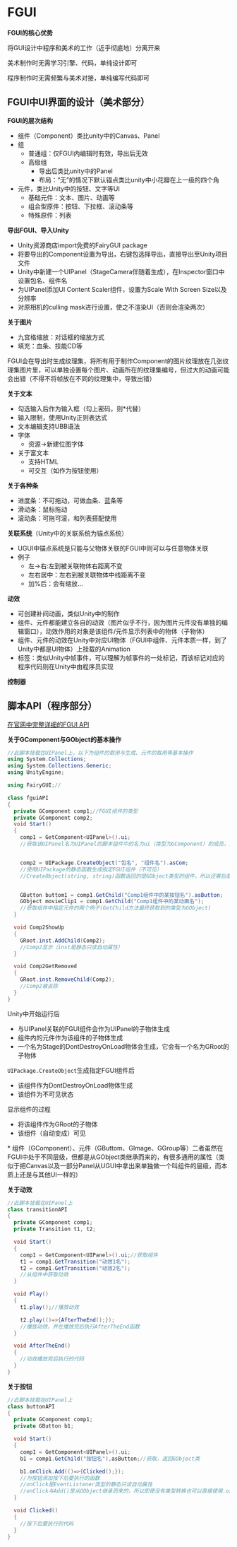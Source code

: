# FGUI

**FGUI的核心优势** 

将GUI设计中程序和美术的工作（近乎彻底地）分离开来 

美术制作时无需学习引擎、代码，单纯设计即可 

程序制作时无需频繁与美术对接，单纯编写代码即可 

## FGUI中UI界面的设计（美术部分）

**FGUI的层次结构**

- 组件（Component）类比unity中的Canvas、Panel
- 组
  - 普通组：仅FGUI内编辑时有效，导出后无效
  - 高级组
    - 导出后类比unity中的Panel
    - 布局：“无”的情况下默认锚点类比unity中小花瓣在上一级的四个角
- 元件，类比Unity中的按钮、文字等UI
  - 基础元件：文本、图片、动画等
  - 组合型原件：按钮、下拉框、滚动条等
  - 特殊原件：列表

**导出FGUI、导入Unity**

- Unity资源商店import免费的FairyGUI package
- 将要导出的Component设置为导出，右键包选择导出，直接导出至Unity项目文件
- Unity中新建一个UIPanel（StageCamera伴随着生成），在Inspector窗口中设置包名、组件名
- 为UIPanel添加UI Content Scaler组件，设置为Scale With Screen Size以及分辨率
- 对原相机的culling mask进行设置，使之不渲染UI（否则会渲染两次）

**关于图片**

- 九宫格缩放：对话框的缩放方式
- 填充：血条、技能CD等

FGUI会在导出时生成纹理集，将所有用于制作Component的图片纹理放在几张纹理集图片里，可以单独设置每个图片、动画所在的纹理集编号，但过大的动画可能会出错（不得不将帧放在不同的纹理集中，导致出错） 

**关于文本**

- 勾选输入后作为输入框（勾上密码，则*代替）
- 输入限制，使用Unity正则表达式
- 文本编辑支持UBB语法
- 字体
  - 资源->新建位图字体
- 关于富文本
  - 支持HTML
  - 可交互（如作为按钮使用）


**关于各种条**

- 进度条：不可拖动，可做血条、蓝条等
- 滑动条：鼠标拖动
- 滚动条：可拖可滚，和列表搭配使用

**关联系统**（Unity中的关联系统为锚点系统）
- UGUI中锚点系统是只能与父物体关联的FGUI中则可以与任意物体关联
- 例子
  - 左->右:左到被关联物体右距离不变
  - 左右居中：左右到被关联物体中线距离不变
  - 加%后：会有缩放...

**动效**

- 可创建补间动画，类似Unity中的制作
- 组件、元件都能建立各自的动效（图片似乎不行，因为图片元件没有单独的编辑窗口），动效作用的对象是该组件/元件显示列表中的物体（子物体）
- 组件、元件的动效在Unity中对应UI物体（FGUI中组件、元件本质一样，到了Unity中都是UI物体）上挂载的Animation
- 标签：类似Unity中帧事件，可以理解为帧事件的一处标记，而该标记对应的程序代码则在Unity中由程序员实现

**控制器** 

## 脚本API（程序部分） 

[在官网中完整详细的FGUI API](https://fairygui.com/api/html/9b3868b6-73f2-a7b9-0f13-8b1eb3441ecd.htm) 

**关于GComponent与GObject的基本操作** 

``` C#
//此脚本挂载在UIPanel上，以下为组件的取用与生成、元件的取用等基本操作
using System.Collections;
using System.Collections.Generic;
using UnityEngine;

using FairyGUI;//

class fguiAPI
{
  private GComponent comp1;//FGUI组件的类型
  private GComponent comp2;
  void Start()
  {
    comp1 = GetComponent<UIPanel>().ui;
    //获取该UIPanel名为UIPanel的脚本组件中的名为ui（类型为GComponent）的成员，即该UIPanel所显示的FGUI组件


    comp2 = UIPackage.CreateObject("包名", "组件名").asCom;
    //使用UIPackage的静态函数生成指定FGUI组件（不可见）
    //CreateObject(string, string)函数返回的是GObject类型的组件，所以还需后面的类型转换（asCom是静态只读自动属性）


    GButton buttom1 = comp1.GetChild("Comp1组件中的某按钮名").asButton;
    GObject movieClip1 = comp1.GetChild("Comp1组件中的某动画名");
    //获取组件中指定元件的两个例子(GetChild方法最终获取到的类型为GObject)
  }

  void Comp2ShowUp
  {
    GRoot.inst.AddChild(Comp2);
    //Comp2显示（inst是静态只读自动属性）
  }

  void Comp2GetRemoved
  {
    GRoot.inst.RemoveChild(Comp2);
    //Comp2被去除
  }
}
``` 

Unity中开始运行后

- 与UIPanel关联的FGUI组件会作为UIPanel的子物体生成
- 组件内的元件作为该组件的子物体生成
- 一个名为Stage的DontDestroyOnLoad物体会生成，它会有一个名为GRoot的子物体

`UIPackage.CreateObject`生成指定FGUI组件后

- 该组件作为DontDestroyOnLoad物体生成
- 该组件为不可见状态

显示组件的过程

- 将该组件作为GRoot的子物体
- 该组件（自动变成）可见

\* 组件（GComponent）、元件（GButtom、GImage、GGroup等）二者虽然在FGUI中处于不同层级，但都是从GObject类继承而来的，有很多通用的属性（类似于把Canvas以及一部分Panel从UGUI中拿出来单独做一个叫组件的层级，而本质上还是与其他UI一样的） 

**关于动效** 

```C#
//此脚本挂载在UIPanel上
class transitionAPI
{
  private GComponent comp1;
  private Transition t1, t2;

  void Start()
  {
    comp1 = GetComponent<UIPanel>().ui;//获取组件
    t1 = comp1.GetTransition("动效1名");
    t2 = comp1.GetTransition("动效2名");
    //从组件中获取动效
  }

  void Play()
  {
    t1.play();//播放动效

    t2.play(()=>{AfterTheEnd();});
    //播放动效，并在播放完后执行AfterTheEnd函数
  }

  void AfterTheEnd()
  {
    //动效播放完后执行的代码
  }
}
``` 

**关于按钮**  

```C#
//此脚本挂载在UIPanel上
class buttonAPI
{
  private GComponent comp1;
  private GButton b1;

  void Start()
  {
    comp1 = GetComponent<UIPanel>().ui;
    b1 = comp1.GetChild("按钮名"),asButton;//获取，返回GObject类

    b1.onClick.Add(()=>{Clicked();});
    //为按钮添加按下后要执行的函数
    //onClick是EventListener类型的静态只读自动属性
    //onClick与Add()是从GObject继承而来的，所以即使没有类型转换也可以直接使用.onClick.Add()
  }

  void Clicked()
  {
    //按下后要执行的代码
  }
}
``` 

